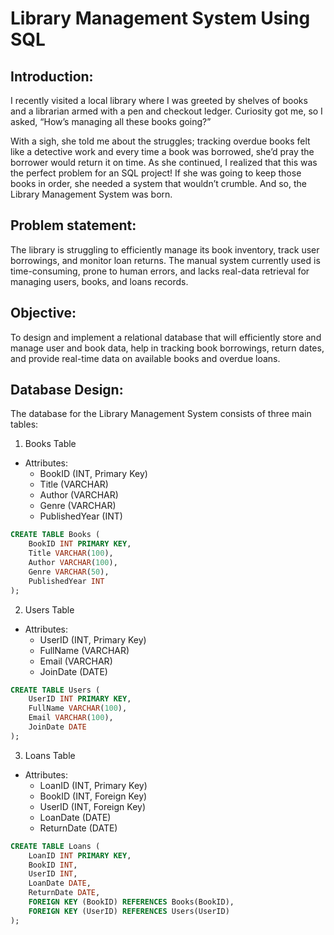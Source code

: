 # Library Management System Using SQL 

## Introduction:
I recently visited a local library where I was greeted by shelves of books and a librarian armed with a pen and checkout ledger. Curiosity got me, so I asked, “How’s managing all these books going?”

With a sigh, she told me about the struggles; tracking overdue books felt like a detective work and every time a book was borrowed, she’d pray the borrower would return it on time. As she continued, I realized that this was the perfect problem for an SQL project! If she was going to keep those books in order, she needed a system that wouldn’t crumble. And so, the Library Management System was born.

## Problem statement:
The library is struggling to efficiently manage its book inventory, track user borrowings, and monitor loan returns. The manual system currently used is time-consuming, prone to human errors, and lacks real-data retrieval for managing users, books, and loans records.

## Objective:
To design and implement a relational database that will efficiently store and manage user and book data, help in tracking book borrowings, return dates, and provide real-time data on available books and overdue loans.

## Database Design:
The database for the Library Management System consists of three main tables:

1. Books Table

  - Attributes:
      - BookID (INT, Primary Key)
      - Title (VARCHAR)
      - Author (VARCHAR)
      - Genre (VARCHAR)
      - PublishedYear (INT)

```sql
CREATE TABLE Books (
    BookID INT PRIMARY KEY,
    Title VARCHAR(100),
    Author VARCHAR(100),
    Genre VARCHAR(50),
    PublishedYear INT
);
```

2. Users Table

  - Attributes:
      - UserID (INT, Primary Key)
      - FullName (VARCHAR)
      - Email (VARCHAR)
      - JoinDate (DATE)

```sql
CREATE TABLE Users (
    UserID INT PRIMARY KEY,
    FullName VARCHAR(100),
    Email VARCHAR(100),
    JoinDate DATE
);
```

3. Loans Table

  - Attributes:
      - LoanID (INT, Primary Key)
      - BookID (INT, Foreign Key)
      - UserID (INT, Foreign Key)
      - LoanDate (DATE)
      - ReturnDate (DATE)

```sql
CREATE TABLE Loans (
    LoanID INT PRIMARY KEY,
    BookID INT,
    UserID INT,
    LoanDate DATE,
    ReturnDate DATE,
    FOREIGN KEY (BookID) REFERENCES Books(BookID),
    FOREIGN KEY (UserID) REFERENCES Users(UserID)
);
```
